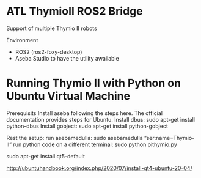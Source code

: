 # ATL ThymioII ROS2 Bridge

Support of multiple Thymio II robots 






Environment 
- ROS2 (ros2-foxy-desktop)
- Aseba Studio to have the utility awailable 


# Running Thymio II with Python on Ubuntu Virtual Machine

Prerequisits
    Install aseba following the steps here. The official documentation provides steps for Ubuntu.
    Install dbus: sudo apt-get install python-dbus
    Install gobject: sudo apt-get install python-gobject

Rest the setup:
    run asebamedulla: sudo asebamedulla “ser:name=Thymio-II”
    run python code on a different terminal: sudo python pithymio.py


sudo apt-get install qt5-default

http://ubuntuhandbook.org/index.php/2020/07/install-qt4-ubuntu-20-04/

